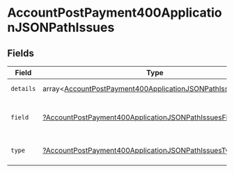 # AccountPostPayment400ApplicationJSONPathIssues


## Fields

| Field                                                                                                                                            | Type                                                                                                                                             | Required                                                                                                                                         | Description                                                                                                                                      | Example                                                                                                                                          |
| ------------------------------------------------------------------------------------------------------------------------------------------------ | ------------------------------------------------------------------------------------------------------------------------------------------------ | ------------------------------------------------------------------------------------------------------------------------------------------------ | ------------------------------------------------------------------------------------------------------------------------------------------------ | ------------------------------------------------------------------------------------------------------------------------------------------------ |
| `details`                                                                                                                                        | array<[AccountPostPayment400ApplicationJSONPathIssuesDetails](../../models/operations/AccountPostPayment400ApplicationJSONPathIssuesDetails.md)> | :heavy_minus_sign:                                                                                                                               | N/A                                                                                                                                              | String must contain at least 1 character(s)                                                                                                      |
| `field`                                                                                                                                          | [?AccountPostPayment400ApplicationJSONPathIssuesField](../../models/operations/AccountPostPayment400ApplicationJSONPathIssuesField.md)           | :heavy_minus_sign:                                                                                                                               | It shows which field is/are missing.                                                                                                             | reference.referenceNo                                                                                                                            |
| `type`                                                                                                                                           | [?AccountPostPayment400ApplicationJSONPathIssuesType](../../models/operations/AccountPostPayment400ApplicationJSONPathIssuesType.md)             | :heavy_minus_sign:                                                                                                                               | It shows what is expecting.                                                                                                                      | tooSmall                                                                                                                                         |